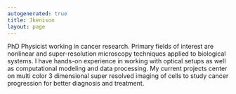 ```yaml
---
autogenerated: true
title: Jkenison
layout: page
---
```


PhD Physicist working in cancer research. Primary fields of interest are
nonlinear and super-resolution microscopy techniques applied to
biological systems. I have hands-on experience in working with optical
setups as well as computational modeling and data processing. My current
projects center on multi color 3 dimensional super resolved imaging of
cells to study cancer progression for better diagnosis and treatment.
